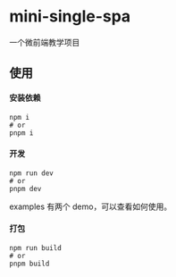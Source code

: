 # mini-single-spa
一个微前端教学项目

## 使用
#### 安装依赖
```
npm i
# or
pnpm i
```
#### 开发
```
npm run dev
# or
pnpm dev
```
examples 有两个 demo，可以查看如何使用。

#### 打包
```
npm run build
# or
pnpm build
```
